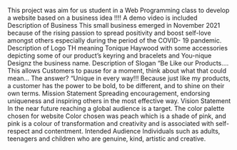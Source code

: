 This project was aim for us student in a Web Programming class to develop a website based on a business idea !!!!
A demo video is included
                                  Description of Business 
This small business emerged in November 2021 because of the rising passion to spread positivity 
and boost self-love amongst others especially during the period of the COVID- 19 pandemic. 
Description of Logo 
TH meaning Tonique Haywood with some accessories depicting some of our product’s keyring 
and bracelets and You-nique Designz the business name. 
                                  Description of Slogan 
“Be Like our Products…. This allows Customers to pause for a moment, think about what that 
could mean… The answer? “Unique in every way!!! Because just like my products, a customer 
has the power to be bold, to be different, and to shine on their own terms. 
                                  Mission Statement 
Spreading encouragement, endorsing uniqueness and inspiring others in the most effective way. 
                                  Vision Statement 
In the near future reaching a global audience is a target. 
The color palette chosen for website 
Color chosen was peach which is a shade of pink, and pink is a colour of transformation and 
creativity and is associated with self-respect and contentment. 
                                  Intended Audience 
Individuals such as adults, teenagers and children who are genuine, kind, artistic and creative.
